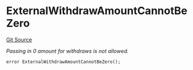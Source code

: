 # ExternalWithdrawAmountCannotBeZero
[Git Source](https://github.com/nayms/contracts-v3/blob/0aa70a4d39a9875c02cd43cc38c09012f52d800e/src/shared/CustomErrors.sol)

*Passing in 0 amount for withdraws is not allowed.*


```solidity
error ExternalWithdrawAmountCannotBeZero();
```

